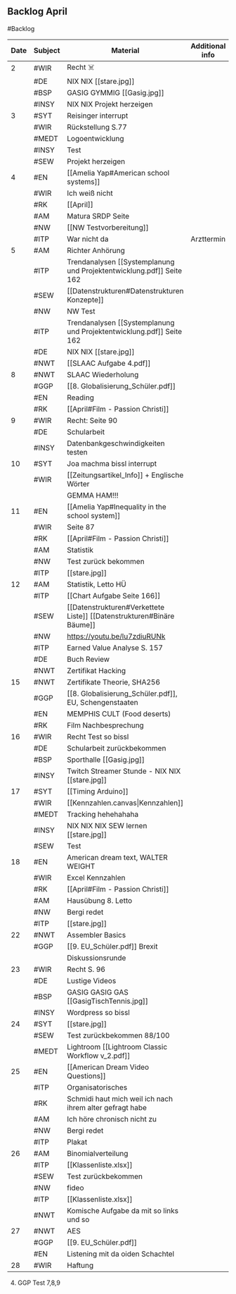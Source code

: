 ## Backlog April
#Backlog

| Date | Subject | Material                                                              | Additional info |     |
| ---- | ------- | --------------------------------------------------------------------- | --------------- | --- |
| 2    | #WIR    | Recht ☠️                                                              |                 |     |
|      | #DE     | NIX NIX [[stare.jpg]]                                                 |                 |     |
|      | #BSP    | GASIG GYMMIG [[Gasig.jpg]]                                            |                 |     |
|      | #INSY   | NIX NIX Projekt herzeigen                                             |                 |     |
| 3    | #SYT    | Reisinger interrupt                                                   |                 |     |
|      | #WIR    | Rückstellung S.77                                                     |                 |     |
|      | #MEDT   | Logoentwicklung                                                       |                 |     |
|      | #INSY   | Test                                                                  |                 |     |
|      | #SEW    | Projekt herzeigen                                                     |                 |     |
| 4    | #EN     | [[Amelia Yap#American school systems]]                                |                 |     |
|      | #WIR    | Ich weiß nicht                                                        |                 |     |
|      | #RK     | [[April]]                                                             |                 |     |
|      | #AM     | Matura SRDP Seite                                                     |                 |     |
|      | #NW     | [[NW Testvorbereitung]]                                               |                 |     |
|      | #ITP    | War nicht da                                                          | Arzttermin      |     |
| 5    | #AM     | Richter Anhörung                                                      |                 |     |
|      | #ITP    | Trendanalysen [[Systemplanung und Projektentwicklung.pdf]] Seite 162  |                 |     |
|      | #SEW    | [[Datenstrukturen#Datenstrukturen Konzepte]]                          |                 |     |
|      | #NW     | NW Test                                                               |                 |     |
|      | #ITP    | Trendanalysen [[Systemplanung und Projektentwicklung.pdf]] Seite 162  |                 |     |
|      | #DE     | NIX NIX [[stare.jpg]]                                                 |                 |     |
|      | #NWT    | [[SLAAC Aufgabe 4.pdf]]                                               |                 |     |
| 8    | #NWT    | SLAAC Wiederholung                                                    |                 |     |
|      | #GGP    | [[8. Globalisierung_Schüler.pdf]]                                     |                 |     |
|      | #EN     | Reading                                                               |                 |     |
|      | #RK     | [[April#Film - Passion Christi]]                                      |                 |     |
| 9    | #WIR    | Recht: Seite 90                                                       |                 |     |
|      | #DE     | Schularbeit                                                           |                 |     |
|      | #INSY   | Datenbankgeschwindigkeiten testen                                     |                 |     |
| 10   | #SYT    | Joa machma bissl interrupt                                            |                 |     |
|      | #WIR    | [[Zeitungsartikel_Info]] + Englische Wörter                           |                 |     |
|      |         | GEMMA HAM!!!                                                          |                 |     |
| 11   | #EN     | [[Amelia Yap#Inequality in the school system]]                        |                 |     |
|      | #WIR    | Seite 87                                                              |                 |     |
|      | #RK     | [[April#Film - Passion Christi]]                                      |                 |     |
|      | #AM     | Statistik                                                             |                 |     |
|      | #NW     | Test zurück bekommen                                                  |                 |     |
|      | #ITP    | [[stare.jpg]]                                                         |                 |     |
| 12   | #AM     | Statistik, Letto HÜ                                                   |                 |     |
|      | #ITP    | [[Chart Aufgabe Seite 166]]                                           |                 |     |
|      | #SEW    | [[Datenstrukturen#Verkettete Liste]] [[Datenstrukturen#Binäre Bäume]] |                 |     |
|      | #NW     | https://youtu.be/lu7zdiuRUNk                                          |                 |     |
|      | #ITP    | Earned Value Analyse S. 157                                           |                 |     |
|      | #DE     | Buch Review                                                           |                 |     |
|      | #NWT    | Zertifikat Hacking                                                    |                 |     |
| 15   | #NWT    | Zertifikate Theorie, SHA256                                           |                 |     |
|      | #GGP    | [[8. Globalisierung_Schüler.pdf]], EU, Schengenstaaten                |                 |     |
|      | #EN     | MEMPHIS CULT (Food deserts)                                           |                 |     |
|      | #RK     | Film Nachbesprechung                                                  |                 |     |
| 16   | #WIR    | Recht Test so bissl                                                   |                 |     |
|      | #DE     | Schularbeit zurückbekommen                                            |                 |     |
|      | #BSP    | Sporthalle [[Gasig.jpg]]                                              |                 |     |
|      | #INSY   | Twitch Streamer Stunde - NIX NIX [[stare.jpg]]                        |                 |     |
| 17   | #SYT    | [[Timing Arduino]]                                                    |                 |     |
|      | #WIR    | [[Kennzahlen.canvas\|Kennzahlen]]                                     |                 |     |
|      | #MEDT   | Tracking hehehahaha                                                   |                 |     |
|      | #INSY   | NIX NIX NIX SEW lernen [[stare.jpg]]                                  |                 |     |
|      | #SEW    | Test                                                                  |                 |     |
| 18   | #EN     | American dream text, WALTER WEIGHT                                    |                 |     |
|      | #WIR    | Excel Kennzahlen                                                      |                 |     |
|      | #RK     | [[April#Film - Passion Christi]]                                      |                 |     |
|      | #AM     | Hausübung 8. Letto                                                    |                 |     |
|      | #NW     | Bergi redet                                                           |                 |     |
|      | #ITP    | [[stare.jpg]]                                                         |                 |     |
| 22   | #NWT    | Assembler Basics                                                      |                 |     |
|      | #GGP    | [[9. EU_Schüler.pdf]] Brexit                                          |                 |     |
|      |         | Diskussionsrunde                                                      |                 |     |
| 23   | #WIR    | Recht S. 96                                                           |                 |     |
|      | #DE     | Lustige Videos                                                        |                 |     |
|      | #BSP    | GASIG GASIG GAS [[GasigTischTennis.jpg]]                              |                 |     |
|      | #INSY   | Wordpress so bissl                                                    |                 |     |
| 24   | #SYT    | [[stare.jpg]]                                                         |                 |     |
|      | #SEW    | Test zurückbekommen 88/100                                            |                 |     |
|      | #MEDT   | Lightroom [[Lightroom Classic Workflow v_2.pdf]]                      |                 |     |
| 25   | #EN     | [[American Dream Video Questions]]                                    |                 |     |
|      | #ITP    | Organisatorisches                                                     |                 |     |
|      | #RK     | Schmidi haut mich weil ich nach ihrem alter gefragt habe              |                 |     |
|      | #AM     | Ich höre chronisch nicht zu                                           |                 |     |
|      | #NW     | Bergi redet                                                           |                 |     |
|      | #ITP    | Plakat                                                                |                 |     |
| 26   | #AM     | Binomialverteilung                                                    |                 |     |
|      | #ITP    | [[Klassenliste.xlsx]]                                                 |                 |     |
|      | #SEW    | Test zurückbekommen                                                   |                 |     |
|      | #NW     | fideo                                                                 |                 |     |
|      | #ITP    | [[Klassenliste.xlsx]]                                                 |                 |     |
|      | #NWT    | Komische Aufgabe da mit so links und so                               |                 |     |
| 27   | #NWT    | AES                                                                   |                 |     |
|      | #GGP    | [[9. EU_Schüler.pdf]]                                                 |                 |     |
|      | #EN     | Listening mit da oiden Schachtel                                      |                 |     |
| 28   | #WIR    | Haftung                                                               |                 |     |

4. GGP Test 7,8,9